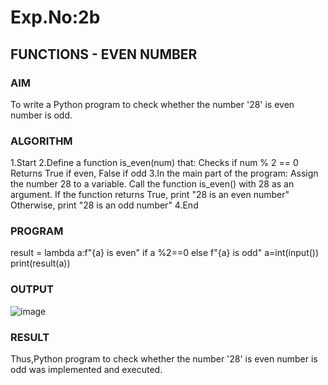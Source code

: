 # Exp.No:2b  
## FUNCTIONS - EVEN NUMBER

### AIM  
To write a Python program to check whether the number '28' is even number is odd.

### ALGORITHM
1.Start
2.Define a function is_even(num) that:
Checks if num % 2 == 0
Returns True if even, False if odd
3.In the main part of the program:
Assign the number 28 to a variable.
Call the function is_even() with 28 as an argument.
If the function returns True, print "28 is an even number"
Otherwise, print "28 is an odd number"
4.End

### PROGRAM
result = lambda a:f"{a} is even" if a %2==0 else f"{a} is odd"
a=int(input())
print(result(a))

### OUTPUT
![image](https://github.com/user-attachments/assets/1bdc76b3-1fbd-4b34-aceb-f00eb0ba8e12)

### RESULT
Thus,Python program to check whether the number '28' is even number is odd was implemented and executed.
